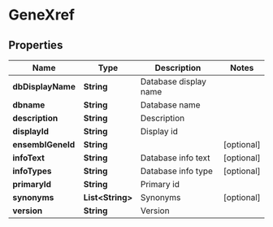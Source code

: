 
# GeneXref

## Properties
Name | Type | Description | Notes
------------ | ------------- | ------------- | -------------
**dbDisplayName** | **String** | Database display name | 
**dbname** | **String** | Database name | 
**description** | **String** | Description | 
**displayId** | **String** | Display id | 
**ensemblGeneId** | **String** |  |  [optional]
**infoText** | **String** | Database info text |  [optional]
**infoTypes** | **String** | Database info type |  [optional]
**primaryId** | **String** | Primary id | 
**synonyms** | **List&lt;String&gt;** | Synonyms |  [optional]
**version** | **String** | Version | 



